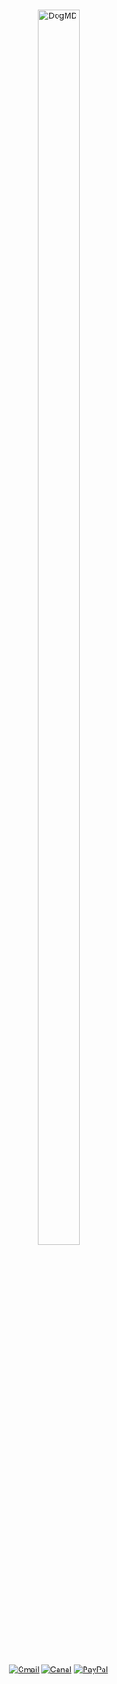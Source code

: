 <h1 align="center"></h1>
<p align="center"> 
<img src="https://encrypted-tbn0.gstatic.com/images?q=tbn:ANd9GcRzXQA1VA9Wst6rZ4gx1647BrQnh_iE-wJz50NJp8NsNw&s" alt="DogMD" style="width: 75%; height: auto; max-width: 100px;">

<div align="center">
  
[![Gmail](https://img.shields.io/badge/Gmail-D14836?style=for-the-badge&logo=gmail&logoColor=white)](mailto:soymaycol.cn@gmail.com)
[![Canal](https://img.shields.io/badge/Canal-2CA5E0?style=for-the-badge&logo=whatsapp&logoColor=white)](https://whatsapp.com/channel/0029VayXJte65yD6LQGiRB0R)
[![PayPal](https://img.shields.io/badge/PayPal-00457C?style=for-the-badge&logo=paypal&logoColor=white)](https://paypal.me/soymaycol)
</div>

